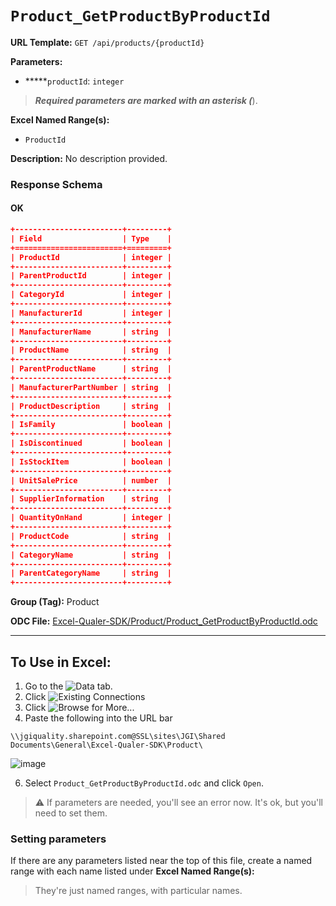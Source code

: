 # `Product_GetProductByProductId`

**URL Template:**
`GET /api/products/{productId}`

**Parameters:**
- *****`productId`: `integer`


> *****Required parameters are marked with an asterisk (*****).

**Excel Named Range(s):**
- `ProductId`


**Description:**
No description provided.

### Response Schema

#### OK
```json
+------------------------+---------+
| Field                  | Type    |
+========================+=========+
| ProductId              | integer |
+------------------------+---------+
| ParentProductId        | integer |
+------------------------+---------+
| CategoryId             | integer |
+------------------------+---------+
| ManufacturerId         | integer |
+------------------------+---------+
| ManufacturerName       | string  |
+------------------------+---------+
| ProductName            | string  |
+------------------------+---------+
| ParentProductName      | string  |
+------------------------+---------+
| ManufacturerPartNumber | string  |
+------------------------+---------+
| ProductDescription     | string  |
+------------------------+---------+
| IsFamily               | boolean |
+------------------------+---------+
| IsDiscontinued         | boolean |
+------------------------+---------+
| IsStockItem            | boolean |
+------------------------+---------+
| UnitSalePrice          | number  |
+------------------------+---------+
| SupplierInformation    | string  |
+------------------------+---------+
| QuantityOnHand         | integer |
+------------------------+---------+
| ProductCode            | string  |
+------------------------+---------+
| CategoryName           | string  |
+------------------------+---------+
| ParentCategoryName     | string  |
+------------------------+---------+
```

**Group (Tag):**
Product

**ODC File:**
[Excel-Qualer-SDK/Product/Product_GetProductByProductId.odc](https://github.com/Johnson-Gage-Inspection-Inc/qualer-sdk-odc/blob/main/Excel-Qualer-SDK/Product/Product_GetProductByProductId.odc)

---

To Use in Excel:
---

1. Go to the ![`Data`](https://github.com/user-attachments/assets/da437a70-57b3-4c5b-bb01-4910ece19ed1)
 tab.
3. Click ![Existing Connections](https://github.com/user-attachments/assets/a2f1ed67-b2e0-4c23-ac90-68c870e60289)
4. Click ![`Browse for More...`](https://github.com/user-attachments/assets/8e698494-6865-41e7-b6fa-043aea81809a)
5. Paste the following into the URL bar
```
\\jgiquality.sharepoint.com@SSL\sites\JGI\Shared Documents\General\Excel-Qualer-SDK\Product\
```

![image](https://github.com/user-attachments/assets/1e1a8d87-0377-446d-aaf5-d78562991db3)

6. Select `Product_GetProductByProductId.odc` and click `Open`.

> ⚠️ If parameters are needed, you'll see an error now. It's ok, but you'll need to set them.

### Setting parameters
If there are any parameters listed near the top of this file, create a named range with each name listed under **Excel Named Range(s):**
> They're just named ranges, with particular names.
